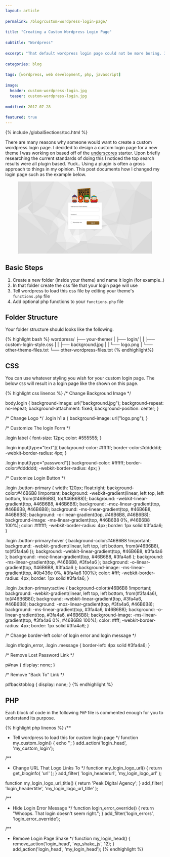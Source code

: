 ```yaml
---
layout: article

permalink: /blog/custom-wordpress-login-page/

title: "Creating a Custom Wordpress Login Page"

subtitle: "Wordpress"

excerpt: "That default wordpress login page could not be more boring. In fact, if you were to deliver a custom wordpress site to a client that still has that default login page then I consider that project unfinished. This is true especially due to the fact that this is extremely easy."

categories: blog

tags: [wordpress, web development, php, javascript]

image:
  header: custom-wordpress-login.jpg
  teaser: custom-wordpress-login.jpg

modified: 2017-07-28

featured: true
---
```


{% include /globalSections/toc.html %}

There are many reasons why someone would want to create a custom wordpress login page. I decided to design a custom login page for a new theme I was working on based off of the <a class="fancyLink" href="http://underscores.me/">underscores</a> starter. Upon briefly researching the current standards of doing this I noticed the top search results were all plugin based. Yuck.. Using a plugin is often a gross approach to things in my opinion. This post documents how I changed my login page such as the example below.

<figure class="full">
	<a href="/images/post-custom-wordpress-login/customWordpressLogin.jpg" title="Custom Wordpress Login"><img src="/images/post-custom-wordpress-login/customWordpressLogin.jpg" alt="Custom Wordpress Login" /></a>
</figure>

## Basic Steps

1. Create a new folder (inside your theme) and name it login (for example..)
2. In that folder create the css file that your login page will use
3. Tell wordpress to load this css file by editing your theme's `functions.php` file
4. Add optional php functions to your `functions.php` file

## Folder Structure

Your folder structure should looks like the following.

{% highlight bash %}
    wordpress/
    ├── your-theme/
    |   ├── login/
    |   |   ├── custom-login-style.css
    |   |   ├── background.jpg
    |   |   └── logo.png
    |   └── other-theme-files.txt
    └── other-wordpress-files.txt
{% endhighlight%}

## CSS

You can use whatever styling you wish for your custom login page. The below `CSS` will result in a login page like the shown on this page.

{% highlight css linenos %}
/* Change Background Image */

body.login {
  background-image: url("background.jpg");
  background-repeat: no-repeat;
  background-attachment: fixed;
  background-position: center;
}

/* Change Logo */
.login h1 a {
  background-image: url("logo.png");
}

/* Customize The login Form */

.login label {
  font-size: 12px;
  color: #555555;
}

.login input[type="text"]{
  background-color: #ffffff;
  border-color:#dddddd;
  -webkit-border-radius: 4px;
}

.login input[type="password"]{
  background-color: #ffffff;
  border-color:#dddddd;
  -webkit-border-radius: 4px;
}

/* Customize Login Button */

.login .button-primary {
  width: 120px;
  float:right;
  background-color:#46B6B8 !important;
  background: -webkit-gradient(linear, left top, left bottom, from(#46B6B8), to(#46B6B8));
  background: -webkit-linear-gradient(top, #46B6B8, #46B6B8);
  background: -moz-linear-gradient(top, #46B6B8, #46B6B8);
  background: -ms-linear-gradient(top, #46B6B8, #46B6B8);
  background: -o-linear-gradient(top, #46B6B8, #46B6B8);
  background-image: -ms-linear-gradient(top, #46B6B8 0%, #46B6B8 100%);
  color: #ffffff;
  -webkit-border-radius: 4px;
  border: 1px solid #3fa4a6;
}

.login .button-primary:hover {
  background-color:#46B6B8 !important;
  background: -webkit-gradient(linear, left top, left bottom, from(#46B6B8), to(#3fa4a6 ));
  background: -webkit-linear-gradient(top, #46B6B8, #3fa4a6 );
  background: -moz-linear-gradient(top, #46B6B8, #3fa4a6 );
  background: -ms-linear-gradient(top, #46B6B8, #3fa4a6 );
  background: -o-linear-gradient(top, #46B6B8, #3fa4a6 );
  background-image: -ms-linear-gradient(top, #0b436e 0%, #3fa4a6 100%);
  color: #fff;
  -webkit-border-radius: 4px;
  border: 1px solid #3fa4a6;
}

.login .button-primary:active {
  background-color:#46B6B8 !important;
  background: -webkit-gradient(linear, left top, left bottom, from(#3fa4a6), to(#46B6B8));
  background: -webkit-linear-gradient(top, #3fa4a6, #46B6B8);
  background: -moz-linear-gradient(top, #3fa4a6, #46B6B8);
  background: -ms-linear-gradient(top, #3fa4a6, #46B6B8);
  background: -o-linear-gradient(top, #3fa4a6, #46B6B8);
  background-image: -ms-linear-gradient(top, #3fa4a6 0%, #46B6B8 100%);
  color: #fff;
  -webkit-border-radius: 4px;
  border: 1px solid #3fa4a6;
}

/* Change border-left color of login error and login message */

.login #login_error, .login .message {
  border-left: 4px solid #3fa4a6;
}

/* Remove Lost Password Link */

p#nav {
  display: none;
}

/* Remove "Back To" Link */


p#backtoblog {
  display: none;
}
{% endhighlight %}

## PHP

Each block of code in the following `PHP` file is commented enough for you to understand its purpose.

{% highlight php linenos %}
/**
 * Tell wordpress to load this for custom login page
 */
function my_custom_login() {
  echo '<link rel="stylesheet" type="text/css" href="' . get_bloginfo('stylesheet_directory') . '/login/custom-login-styles.css" />';
}
add_action('login_head', 'my_custom_login');

/**
 * Change URL That Logo Links To
 */
function my_login_logo_url() {
  return get_bloginfo( 'url' );
}
add_filter( 'login_headerurl', 'my_login_logo_url' );

function my_login_logo_url_title() {
  return 'Peak Digital Agency';
}
add_filter( 'login_headertitle', 'my_login_logo_url_title' );

/**
 * Hide Login Error Message
 */
function login_error_override()
{
    return "Whoops. That login doesn't seem right.";
}
add_filter('login_errors', 'login_error_override');

/**
 * Remove Login Page Shake
 */
function my_login_head() {
  remove_action('login_head', 'wp_shake_js', 12);
}
add_action('login_head', 'my_login_head');
{% endhighlight %}